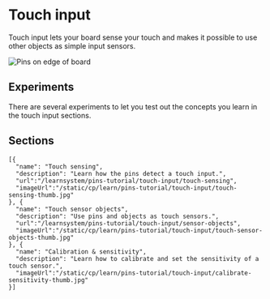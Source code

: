 # Touch input

Touch input lets your board sense your touch and makes it possible to use other objects as simple input sensors.

![Pins on edge of board](/static/cp/learn/pins-tutorial/touch-input/touch-input-header.jpg)

## Experiments

There are several experiments to let you test out the concepts you learn in the touch input sections.

## Sections

```codecard
[{
  "name": "Touch sensing",
  "description": "Learn how the pins detect a touch input.",
  "url":"/learnsystem/pins-tutorial/touch-input/touch-sensing",
  "imageUrl":"/static/cp/learn/pins-tutorial/touch-input/touch-sensing-thumb.jpg"
}, {
  "name": "Touch sensor objects",
  "description": "Use pins and objects as touch sensors.",
  "url":"/learnsystem/pins-tutorial/touch-input/sensor-objects",
  "imageUrl":"/static/cp/learn/pins-tutorial/touch-input/touch-sensor-objects-thumb.jpg"
}, {
  "name": "Calibration & sensitivity",
  "description": "Learn how to calibrate and set the sensitivity of a touch sensor.",
  "imageUrl":"/static/cp/learn/pins-tutorial/touch-input/calibrate-sensitivity-thumb.jpg"
}]
```
